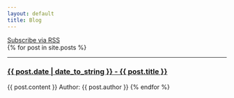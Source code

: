 ```yaml
---
layout: default
title: Blog
---
```


<div id="subscribe">
   <a href="{{ site.url }}{{ site.baseurl }}/feed.xml">Subscribe via RSS</a>
</div>

<div class="posts">
  {% for post in site.posts %}
    <hr>
    <a href="{{ site.url }}{{ site.baseurl }}{{ post.url }}" title="{{ post.title }}"><h3>{{ post.date | date_to_string }} - {{ post.title }}</h3></a>
    {{ post.content }}
    Author: {{ post.author }}
  {% endfor %}
</div>
